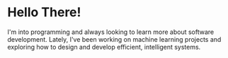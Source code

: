 # Hello There!

I'm into programming and always looking to learn more about software development. 
Lately, I've been working on machine learning projects and exploring how to design and develop efficient, intelligent systems.
